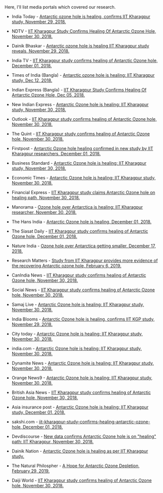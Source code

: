 <!--
.. title: News
.. slug: news
.. date: 2020-05-07 05:53:09 UTC+05:30
.. tags: 
.. category: 
.. link: 
.. description: 
.. type: text
-->

Here, I'll list media portals which covered our research.

- India Today - [Antarctic ozone hole is healing, confirms IIT Kharagpur study, November 29, 2018.](https://www.indiatoday.in/education-today/gk-current-affairs/story/antarctic-ozone-hole-healing-iit-kharagpur-study-html-1398826-2018-11-29)

- NDTV - [IIT Kharagpur Study Confirms Healing Of Antarctic Ozone Hole, November 30, 2018.](https://www.ndtv.com/education/iit-kharagpur-study-confirms-healing-of-antarctic-ozone-hole-1956054)

- Dainik Bhaskar - [Antarctic ozone hole is healing IIT Kharagpur study reveals, November 29, 2018.](https://www.bhaskar.com/health/healthy-life/news/antarctic-ozone-hole-is-healing-iit-kharagpur-study-reveals-01345077.html)

- India TV - [IIT Kharagpur study confirms healing of Antarctic Ozone hole, December 01, 2018.](https://www.indiatvnews.com/science/news-iit-kharagpur-study-confirms-healing-of-antarctic-ozone-hole-488330)

- Times of India (Bangla) - [Antarctic ozone hole is healing: IIT Kharagpur study, Dec 12, 2018.](https://eisamay.indiatimes.com/west-bengal-news/kolkata-news/iit-kharagpur-antarctic-ozone-hole-is-healing-iit-kharagpur-study/articleshow/67054882.cms)

- Indian Express (Bangla) - [IIT Kharagpur Study Confirms Healing Of Antarctic Ozone Hole, Dec 05, 2018.](https://bengali.indianexpress.com/technology/iit-kharagpur-study-confirms-healing-of-antarctic-ozone-hole-55320/?fbclid=IwAR09W53fdf13_AkDc8vzAK1otvQm8PGZi2YwW7Ut2YmEfVDs0S7EbaxzT6o)

- New Indian Express - [Antarctic Ozone hole is healing: IIT Kharagpur study, November 30, 2018.](https://www.newindianexpress.com/nation/2018/nov/30/antarctic-ozone-hole-is-healing-iit-kharagpur-study-1905380.html)

- Outlook - [IIT Kharagpur study confirms healing of Antarctic Ozone hole, November 30, 2018.](https://www.outlookindia.com/newsscroll/iit-kharagpur-study-confirms-healing-of-antarctic-ozone-hole/1431364)

- The Quint - [IIT Kharagpur study confirms healing of Antarctic Ozone hole, November 30, 2018.](https://www.thequint.com/news/hot-news/iit-kharagpur-study-confirms-healing-of-antarctic-ozone-hole)

- Firstpost - [Antarctic Ozone hole healing confirmed in new study by IIT Kharagpur researchers, December 01, 2018.](https://www.firstpost.com/tech/science/antarctic-ozone-hole-healing-confirmed-in-new-study-by-iit-kharagpur-researchers-5651941.html)

- Business Standard - [Antarctic Ozone hole is healing: IIT Kharagpur study, November 30, 2018.](https://www.business-standard.com/article/pti-stories/antarctic-ozone-hole-is-healing-iit-kharagpur-study-118113000249_1.html)

- Economic Times - [Antarctic Ozone hole is healing: IIT Kharagpur study, November 30, 2018.](https://economictimes.indiatimes.com/news/science/antarctic-ozone-hole-is-healing-iit-kharagpur-study/articleshow/66876851.cms)

- Financial Express - [IIT Kharagpur study claims Antarctic Ozone hole on healing path, November 30, 2018.](https://www.financialexpress.com/lifestyle/science/iit-kharagpur-study-claims-antarctic-ozone-hole-on-healing-path/1398946/)

- Manorama - [Ozone hole over Antarctica is healing: IIT Kharagpur researcher, November 30, 2018.](https://english.manoramaonline.com/lifestyle/news/2018/11/30/ozone-hole-antarctica-healing-iit-kharagpur.html)

- The Hans India - [Antarctic Ozone hole is healing, December 01, 2018.](https://www.thehansindia.com/posts/index/Education-and-Careers/2018-12-01/Antarctic-Ozone-hole-is-healing/450553)

- The Siasat Daily - [IIT Kharagpur study confirms healing of Antarctic Ozone hole, December 01, 2018.](https://archive.siasat.com/news/iit-kharagpur-study-confirms-healing-antarctic-ozone-hole-1440030/)

- Nature India - [Ozone hole over Antarctica getting smaller, December 17, 2018.](https://www.natureasia.com/en/nindia/article/10.1038/nindia.2018.167)

- Research Matters - [Study from IIT Kharagpur provides more evidence of the recovering Antarctic ozone hole, February 6, 2019.](https://researchmatters.in/news/study-iit-kharagpur-provides-more-evidence-recovering-antarctic-ozone-hole)

- CanIndia News - [IIT Kharagpur study confirms healing of Antarctic Ozone hole, November 30, 2018.](http://www.canindia.com/iit-kharagpur-study-confirms-healing-of-antarctic-ozone-hole/)

- Social News - [IIT Kharagpur study confirms healing of Antarctic Ozone hole, November 30, 2018.](https://www.socialnews.xyz/2018/11/30/iit-kharagpur-study-confirms-healing-of-antarctic-ozone-hole/)

- Samaj Live - [Antarctic Ozone hole is healing: IIT Kharagpur study, November 30, 2018.](https://english.samajalive.in/antarctic-ozone-hole-is-healing-study/)

- India Blooms - [Antarctic Ozone hole is healing, confirms IIT KGP study, November 29, 2018.](https://www.indiablooms.com/health-details/S/4138/antarctic-ozone-hole-is-healing-confirms-iit-kgp-study.html)

- City today - [Antarctic Ozone hole is healing: IIT Kharagpur study, November 30, 2018.](https://citytoday.news/antarctic-ozone-hole-is-healing-iit-kharagpur-study/?fbclid=IwAR2h6dY6R8yd_FFQKyBnH23O1v0lSwOoz60EHU86QSHUwggsR92PTW8MNns)

- india.com - [Antarctic Ozone hole is healing: IIT Kharagpur study, November 30, 2018.](https://www.india.com/news/agencies/antarctic-ozone-hole-is-healing-iit-kharagpur-study-3453660/)

- Dynamite News - [Antarctic Ozone hole is healing: IIT Kharagpur study, November 30, 2018.](https://www.dynamitenews.com/story/antarctic-ozone-hole-is-healing-iit-kharagpur-study?fbclid=IwAR1mQE1TT1pDrlkL6e4SxNypXPpgAaMiPwQzMx1LCtd2Yia1e7H2w5X6w50)

- Orange News9 - [Antarctic Ozone hole is healing: IIT Kharagpur study, November 30, 2018.](http://orangenews9.com/antarctic-ozone-hole-is-healing-iit-kharagpur-study/?fbclid=IwAR0ZtpC36ltNhQoFCWtTJcMpPvON_PbHCjrPtN6sO_Mt_U-mxcmS4ytGAs8)

- British Asia News - [IIT Kharagpur study confirms healing of Antarctic Ozone hole, November 30, 2018.](https://www.britishasianews.com/news/newsDisplay.aspx?newsID=14161&fbclid=IwAR0LgNUqy2-h5TaWQv4Ehv1-UOMTUFblexC06zaaqvkgHoFkNxnrnjYZy4g#.XEbwFZbG7qE.facebook)

- Asia insurance post - [Antarctic Ozone hole is healing: IIT Kharagpur study, December 01, 2018.](https://www.asiainsurancepost.com/facts/antarctic-ozone-hole-healing-iit-kharagpur-study?fbclid=IwAR3fzx_1hp2TL_wKQBShcNH_cizEytPl6kVkkuoipDdDP0pBQGF4lvatZd4#.XEbs4quzHZo.facebook)

- sakshi.com - [iit-kharagpur-study-confirms-healing-antarctic-ozone-hole, December 01, 2018.](https://www.sakshi.com/news/national/iit-kharagpur-study-confirms-healing-antarctic-ozone-hole-1140412?fbclid=IwAR0ZtpC36ltNhQoFCWtTJcMpPvON_PbHCjrPtN6sO_Mt_U-mxcmS4ytGAs8)

- Devdiscourse - [New data confirms Antarctic Ozone hole is on "healing" path: IIT Kharagpur, November 30, 2018.](https://www.devdiscourse.com/article/science-environment/272405-new-data-confirms-antarctic-ozone-hole-is-on-healing-path-iit-kharagpur?fbclid=IwAR1mQE1TT1pDrlkL6e4SxNypXPpgAaMiPwQzMx1LCtd2Yia1e7H2w5X6w50)

- Dainik Nation - [Antarctic Ozone hole is healing as per IIT Kharagpur study.](http://dainiknation.com/2018/11/antarctic-ozone-hole-is-healing-as-per-iit-kharagpur-study/?fbclid=IwAR3fzx_1hp2TL_wKQBShcNH_cizEytPl6kVkkuoipDdDP0pBQGF4lvatZd4)

- The Natural Philospher - [A Hope for Antarctic Ozone Depletion, February 29, 2019.](https://www.thenatphil.com/post/a-hope-for-antarctic-ozone-depletion?fbclid=IwAR3FzEHu5GZ2djKndASMO6WQH6AVZtWOwbFDa0ob0AGr7A9gvF8yv1zUs9E)

- Daiji World - [IIT Kharagpur study confirms healing of Antarctic Ozone hole, November 30, 2018.](https://www.daijiworld.com/news/newsDisplay.aspx?newsID=542059)
